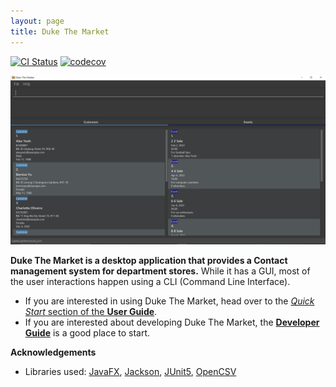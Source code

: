 ```yaml
---
layout: page
title: Duke The Market
---
```


[![CI Status](https://github.com/se-edu/addressbook-level3/workflows/Java%20CI/badge.svg)](https://github.com/se-edu/addressbook-level3/actions)
[![codecov](https://codecov.io/gh/AY2223S1-CS2103-F09-2/tp/branch/master/graph/badge.svg?token=SK5S8F6XM6)](https://codecov.io/gh/AY2223S1-CS2103-F09-2/tp)

![Ui](images/Ui.png)

**Duke The Market is a desktop application that provides a Contact management system for department stores.** While it has a GUI, most of the user interactions happen using a CLI (Command Line Interface).

* If you are interested in using Duke The Market, head over to the [_Quick Start_ section of the **User Guide**](UserGuide.html#quick-start).
* If you are interested about developing Duke The Market, the [**Developer Guide**](DeveloperGuide.html) is a good place to start.


**Acknowledgements**

* Libraries used: [JavaFX](https://openjfx.io/), [Jackson](https://github.com/FasterXML/jackson), [JUnit5](https://github.com/junit-team/junit5), [OpenCSV](https://opencsv.sourceforge.net/)
